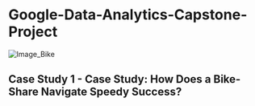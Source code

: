 # Google-Data-Analytics-Capstone-Project
![Image_Bike](https://user-images.githubusercontent.com/119749518/211970785-a7ca2157-7010-42d0-8543-e4dea4be6c59.png)
<h2>Case Study 1 - Case Study: How Does a Bike-Share Navigate Speedy Success?</h2>

